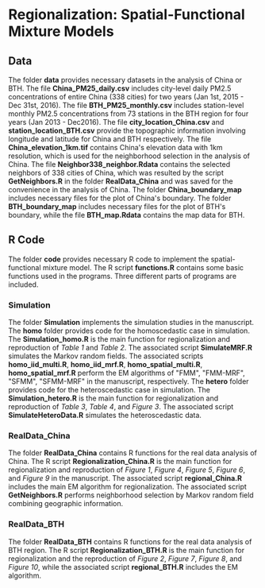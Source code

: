# Regionalization: Spatial-Functional Mixture Models

## Data
The folder **data** provides necessary datasets in the analysis of China or BTH. The file **China_PM25_daily.csv** includes city-level daily PM2.5 concentrations of entire China (338 cities) for two years (Jan 1st, 2015 - Dec 31st, 2016). The file **BTH_PM25_monthly.csv** includes station-level monthly PM2.5 concentrations from 73 stations in the BTH region for four years (Jan 2013 - Dec2016). The file **city_location_China.csv** and **station_location_BTH.csv** provide the topographic information involving longitude and latitude for China and BTH respectively. The file **China_elevation_1km.tif** contains China's elevation data with 1km resolution, which is used for the neighborhood selection in the analysis of China. The file **Neighbor338_neighbor.Rdata** contains the selected neighbors of 338 cities of China, which was resulted by the script **GetNeighbors.R** in the folder **RealData_China** and was saved for the convenience in the analysis of China. 
The folder **China_boundary_map** includes necessary files for the plot of China's boundary. The folder **BTH_boundary_map** includes necessary files for the plot of BTH's boundary, while the file **BTH_map.Rdata** contains the map data for BTH.

## R Code

The folder **code** provides necessary R code to implement the spatial-functional mixture model.  The R script **functions.R** contains some basic functions used in the programs. Three different parts of programs are included.

### Simulation
The folder **Simulation** implements the simulation studies in the manuscript.
The **homo** folder provides code for the homoscedastic case in simulation. The **Simulation_homo.R** is the main function for regionalization and reproduction of *Table 1* and *Table 2*. The associated script **SimulateMRF.R** simulates the Markov random fields.
The associated scripts **homo_iid_multi.R**, **homo_iid_mrf.R**, **homo_spatial_multi.R**, **homo_spatial_mrf.R** perform the EM algorithms of "FMM", "FMM-MRF", "SFMM", "SFMM-MRF" in the manuscript, respectively.
The **hetero** folder provides code for the heteroscedastic case in simulation. The **Simulation_hetero.R** is the main function for regionalization and reproduction of *Table 3*, *Table 4*,  and *Figure 3*. The associated script **SimulateHeteroData.R** simulates the heteroscedastic data.

### RealData_China
The folder **RealData_China** contains R functions for the real data analysis of China. The R script **Regionalization_China.R** is the main function for regionalization and reproduction of *Figure 1*, *Figure 4*, *Figure 5*, *Figure 6*, and *Figure 9* in the manuscript. The associated script **regional_China.R** includes the main EM algorithm for regionalization. The associated script **GetNeighbors.R** performs neighborhood selection by Markov random field combining geographic information.

### RealData_BTH
The folder **RealData_BTH** contains R functions for the real data analysis of BTH region.  The R script **Regionalization_BTH.R** is the main function for regionalization and the reproduction of *Figure 2*, *Figure 7*, *Figure 8*, and *Figure 10*, while the associated script **regional_BTH.R** includes the EM algorithm.